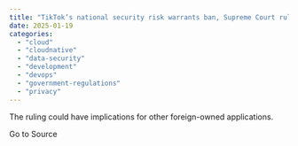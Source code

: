 ```yaml
---
title: "TikTok’s national security risk warrants ban, Supreme Court rules"
date: 2025-01-19
categories: 
  - "cloud"
  - "cloudnative"
  - "data-security"
  - "development"
  - "devops"
  - "government-regulations"
  - "privacy"
---
```


The ruling could have implications for other foreign-owned applications.

Go to Source
